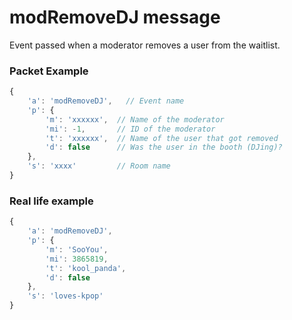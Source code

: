# modRemoveDJ message

Event passed when a moderator removes a user from the waitlist.

### Packet Example

```js
{
    'a': 'modRemoveDJ',   // Event name
    'p': {
        'm': 'xxxxxx',	// Name of the moderator
        'mi': -1,       // ID of the moderator
        't': 'xxxxxx',  // Name of the user that got removed
        'd': false      // Was the user in the booth (DJing)?
    },
    's': 'xxxx'         // Room name
}
```
### Real life example
```js
{
    'a': 'modRemoveDJ',
    'p': {
        'm': 'SooYou',
        'mi': 3865819,
        't': 'kool_panda',
        'd': false
    },
    's': 'loves-kpop'
}
```
